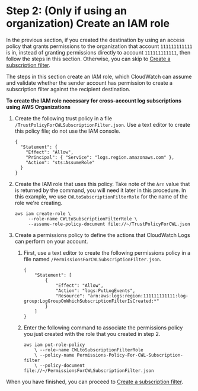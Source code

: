 # Step 2: \(Only if using an organization\) Create an IAM role<a name="CreateSubscriptionFilter-IAMrole"></a>

In the previous section, if you created the destination by using an access policy that grants permissions to the organization that account `111111111111` is in, instead of granting permissions directly to account `111111111111`, then follow the steps in this section\. Otherwise, you can skip to [Create a subscription filter](CreateSubscriptionFilter.md)\.

The steps in this section create an IAM role, which CloudWatch can assume and validate whether the sender account has permission to create a subscription filter against the recipient destination\. 

**To create the IAM role necessary for cross\-account log subscriptions using AWS Organizations**

1. Create the following trust policy in a file `/TrustPolicyForCWLSubscriptionFilter.json`\. Use a text editor to create this policy file; do not use the IAM console\.

   ```
   {
     "Statement": {
       "Effect": "Allow",
       "Principal": { "Service": "logs.region.amazonaws.com" },
       "Action": "sts:AssumeRole"
     }
   }
   ```

1. Create the IAM role that uses this policy\. Take note of the `Arn` value that is returned by the command, you will need it later in this procedure\. In this example, we use `CWLtoSubscriptionFilterRole` for the name of the role we're creating\.

   ```
   aws iam create-role \ 
        --role-name CWLtoSubscriptionFilterRole \ 
        --assume-role-policy-document file://~/TrustPolicyForCWL.json
   ```

1. Create a permissions policy to define the actions that CloudWatch Logs can perform on your account\.

   1. First, use a text editor to create the following permissions policy in a file named `/PermissionsForCWLSubscriptionFilter.json`\.

      ```
      { 
          "Statement": [ 
              { 
                  "Effect": "Allow", 
                  "Action": "logs:PutLogEvents", 
                  "Resource": "arn:aws:logs:region:111111111111:log-group:LogGroupOnWhichSubscriptionFilterIsCreated:*" 
              } 
          ] 
      }
      ```

   1. Enter the following command to associate the permissions policy you just created with the role that you created in step 2\.

      ```
      aws iam put-role-policy 
          \ --role-name CWLtoSubscriptionFilterRole 
          \ --policy-name Permissions-Policy-For-CWL-Subscription-filter 
          \ --policy-document file://~/PermissionsForCWLSubscriptionFilter.json
      ```

When you have finished, you can proceed to [Create a subscription filter](CreateSubscriptionFilter.md)\.